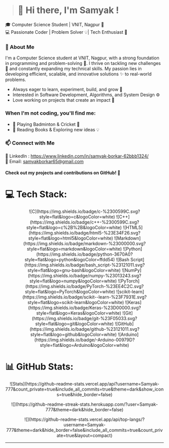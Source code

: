 > # 👋  Hi there, I'm Samyak !
🎓 Computer Science Student | VNIT, Nagpur 📍<br>💻 Passionate Coder | Problem Solver 💡| Tech Enthusiast 🚀
 ### 🚀 About Me
I'm a Computer Science student at VNIT, Nagpur, with a strong foundation in programming and problem-solving 🧩. I thrive on tackling new challenges 🎯 and constantly expanding my technical skills. My passion lies in developing efficient, scalable, and innovative solutions ✨ to real-world problems.

* Always eager to learn, experiment, build, and grow 🌱
* Interested in Software Development, Algorithms, and System Design ⚙️
* Love working on projects that create an impact 🌟

### When I'm not coding, you'll find me:
* 🏸 Playing Badminton & Cricket 🏏
* 📖 Reading Books & Exploring new ideas 💡

### 📫 Connect with Me
💼 LinkedIn : https://www.linkedin.com/in/samyak-borkar-62bbb1324/<br>
📩 Email: samyakborkar65@gmail.com<br>
#### Check out my projects and contributions on GitHub! 🚀

# 💻 Tech Stack:
<p align="center">
![C](https://img.shields.io/badge/c-%2300599C.svg?style=flat&logo=c&logoColor=white) ![C++](https://img.shields.io/badge/c++-%2300599C.svg?style=flat&logo=c%2B%2B&logoColor=white) ![HTML5](https://img.shields.io/badge/html5-%23E34F26.svg?style=flat&logo=html5&logoColor=white) ![Markdown](https://img.shields.io/badge/markdown-%23000000.svg?style=flat&logo=markdown&logoColor=white) ![Python](https://img.shields.io/badge/python-3670A0?style=flat&logo=python&logoColor=ffdd54) ![Bash Script](https://img.shields.io/badge/bash_script-%23121011.svg?style=flat&logo=gnu-bash&logoColor=white) ![NumPy](https://img.shields.io/badge/numpy-%23013243.svg?style=flat&logo=numpy&logoColor=white) ![PyTorch](https://img.shields.io/badge/PyTorch-%23EE4C2C.svg?style=flat&logo=PyTorch&logoColor=white) ![scikit-learn](https://img.shields.io/badge/scikit--learn-%23F7931E.svg?style=flat&logo=scikit-learn&logoColor=white) ![Keras](https://img.shields.io/badge/Keras-%23D00000.svg?style=flat&logo=Keras&logoColor=white)   ![Git](https://img.shields.io/badge/git-%23F05033.svg?style=flat&logo=git&logoColor=white) ![GitHub](https://img.shields.io/badge/github-%23121011.svg?style=flat&logo=github&logoColor=white) ![Arduino](https://img.shields.io/badge/-Arduino-00979D?style=flat&logo=Arduino&logoColor=white)
</p>

# 📊 GitHub Stats:
<p align="center">
![Stats](https://github-readme-stats.vercel.app/api?username=Samyak-777&count_private=true&include_all_commits=true&theme=dark&show_icons=true&hide_border=false)
</p>
<p align="center">
![](https://github-readme-streak-stats.herokuapp.com/?user=Samyak-777&theme=dark&hide_border=false)
</p>
<p align="center">
![](https://github-readme-stats.vercel.app/api/top-langs/?username=Samyak-777&theme=dark&hide_border=false&include_all_commits=true&count_private=true&layout=compact)
</p>

---

<!-- Proudly created with GPRM ( https://gprm.itsvg.in ) -->
